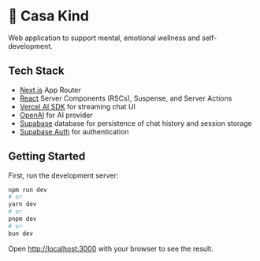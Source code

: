 # 🤍 Casa Kind

Web application to support mental, emotional wellness and self-development.

## Tech Stack

- [Next.js](https://nextjs.org) App Router
- [React](https://react.dev) Server Components (RSCs), Suspense, and Server Actions
- [Vercel AI SDK](https://sdk.vercel.ai/docs) for streaming chat UI
- [OpenAI](https://openai.com/) for AI provider
- [Supabase](https://supabase.com/) database for persistence of chat history and session storage 
- [Supabase Auth](https://supabase.com/docs/guides/auth/auth-helpers/nextjs) for authentication

## Getting Started

First, run the development server:

```bash
npm run dev
# or
yarn dev
# or
pnpm dev
# or
bun dev
```

Open [http://localhost:3000](http://localhost:3000) with your browser to see the result.
